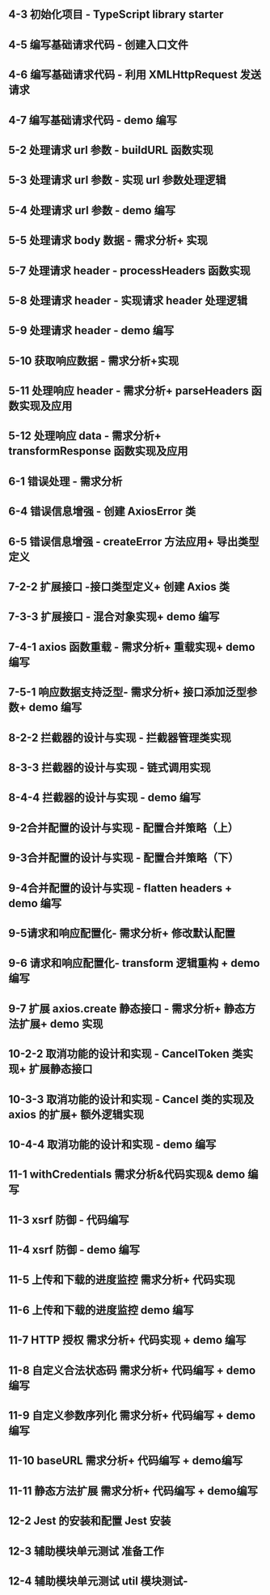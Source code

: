 <h2>4-3 初始化项目 - TypeScript library starter</h2>
<h2>4-5 编写基础请求代码 - 创建入口文件</h2>
<h2>4-6 编写基础请求代码 - 利用 XMLHttpRequest 发送请求</h2>
<h2>4-7 编写基础请求代码 - demo 编写</h2>
<h2>5-2 处理请求 url 参数 - buildURL 函数实现</h2>
<h2>5-3 处理请求 url 参数 - 实现 url 参数处理逻辑</h2>
<h2>5-4 处理请求 url 参数 - demo 编写</h2>
<h2>5-5 处理请求 body 数据 - 需求分析+ 实现</h2>
<h2>5-7 处理请求 header - processHeaders 函数实现</h2>
<h2>5-8 处理请求 header - 实现请求 header 处理逻辑</h2>
<h2>5-9 处理请求 header - demo 编写</h2>
<h2>5-10 获取响应数据 - 需求分析+实现</h2>
<h2>5-11 处理响应 header - 需求分析+ parseHeaders 函数实现及应用</h2>
<h2>5-12 处理响应 data - 需求分析+ transformResponse 函数实现及应用</h2>
<h2>6-1 错误处理 - 需求分析</h2>
<h2>6-4 错误信息增强 - 创建 AxiosError 类</h2>
<h2>6-5 错误信息增强 - createError 方法应用+ 导出类型定义</h2>
<h2>7-2-2 扩展接口 -接口类型定义+ 创建 Axios 类</h2>
<h2>7-3-3 扩展接口 - 混合对象实现+ demo 编写</h2>
<h2>7-4-1 axios 函数重载 - 需求分析+ 重载实现+ demo 编写</h2>
<h2>7-5-1 响应数据支持泛型- 需求分析+ 接口添加泛型参数+ demo 编写</h2>
<h2>8-2-2 拦截器的设计与实现 - 拦截器管理类实现</h2>
<h2>8-3-3 拦截器的设计与实现 - 链式调用实现</h2>
<h2>8-4-4 拦截器的设计与实现 - demo 编写</h2>
<h2>9-2合并配置的设计与实现 - 配置合并策略（上）</h2>
<h2>9-3合并配置的设计与实现 - 配置合并策略（下）</h2>
<h2>9-4合并配置的设计与实现 - flatten headers + demo 编写</h2>
<h2>9-5请求和响应配置化- 需求分析+ 修改默认配置</h2>
<h2>9-6 请求和响应配置化- transform 逻辑重构 + demo 编写</h2>
<h2>9-7 扩展 axios.create 静态接口 - 需求分析+ 静态方法扩展+ demo 实现</h2>
<h2>10-2-2 取消功能的设计和实现 - CancelToken 类实现+ 扩展静态接口</h2>
<h2>10-3-3 取消功能的设计和实现 - Cancel 类的实现及 axios 的扩展+ 额外逻辑实现</h2>
<h2>10-4-4 取消功能的设计和实现 - demo 编写</h2>
<h2>11-1 withCredentials 需求分析&代码实现& demo 编写</h2>
<h2>11-3 xsrf 防御 - 代码编写</h2>
<h2>11-4 xsrf 防御 - demo 编写</h2>
<h2>11-5 上传和下载的进度监控 需求分析+ 代码实现</h2>
<h2>11-6 上传和下载的进度监控 demo 编写</h2>
<h2>11-7 HTTP 授权 需求分析+ 代码实现 + demo 编写</h2>
<h2>11-8 自定义合法状态码 需求分析+ 代码编写 + demo编写</h2>
<h2>11-9 自定义参数序列化 需求分析+ 代码编写 + demo编写</h2>
<h2>11-10 baseURL 需求分析+ 代码编写 + demo编写</h2>
<h2>11-11 静态方法扩展 需求分析+ 代码编写 + demo编写</h2>
<h2>12-2 Jest 的安装和配置 Jest 安装</h2>
<h2>12-3 辅助模块单元测试 准备工作</h2>
<h2>12-4 辅助模块单元测试 util 模块测试-</h2>
<h2></h2>
<h2></h2>
<h2></h2>
<h2></h2>
<h2></h2>
<h2></h2>
<h2></h2>
<h2></h2>
<h2></h2>
